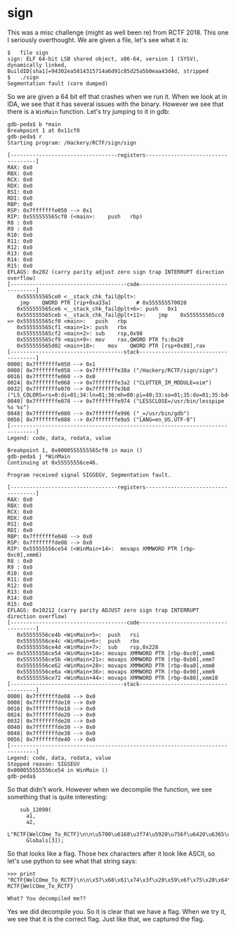 # sign

This was a misc challenge (might as well been re) from RCTF 2018. This one I seriously overthought. We are given a file, let's see what it is:

```
$	file sign 
sign: ELF 64-bit LSB shared object, x86-64, version 1 (SYSV), dynamically linked, BuildID[sha1]=94302ea5814315714a6d91c85d25a5b0eaa43d4d, stripped
$	./sign 
Segmentation fault (core dumped)
```

So we are given a 64 bit elf that crashes when we run it. When we look at in IDA, we see that it has several issues with the binary. However we see that there is a `WinMain` function. Let's try jumping to it in gdb:

```
gdb-peda$ b *main
Breakpoint 1 at 0x11cf0
gdb-peda$ r
Starting program: /Hackery/RCTF/sign/sign 

[----------------------------------registers-----------------------------------]
RAX: 0x0 
RBX: 0x0 
RCX: 0x0 
RDX: 0x0 
RSI: 0x0 
RDI: 0x0 
RBP: 0x0 
RSP: 0x7fffffffe050 --> 0x1 
RIP: 0x555555565cf0 (<main>:	push   rbp)
R8 : 0x0 
R9 : 0x0 
R10: 0x0 
R11: 0x0 
R12: 0x0 
R13: 0x0 
R14: 0x0 
R15: 0x0
EFLAGS: 0x202 (carry parity adjust zero sign trap INTERRUPT direction overflow)
[-------------------------------------code-------------------------------------]
   0x555555565ce0 <__stack_chk_fail@plt>:	
    jmp    QWORD PTR [rip+0xa33a]        # 0x555555570020
   0x555555565ce6 <__stack_chk_fail@plt+6>:	push   0x1
   0x555555565ceb <__stack_chk_fail@plt+11>:	jmp    0x555555565cc0
=> 0x555555565cf0 <main>:	push   rbp
   0x555555565cf1 <main+1>:	push   rbx
   0x555555565cf2 <main+2>:	sub    rsp,0x98
   0x555555565cf9 <main+9>:	mov    rax,QWORD PTR fs:0x28
   0x555555565d02 <main+18>:	mov    QWORD PTR [rsp+0x88],rax
[------------------------------------stack-------------------------------------]
0000| 0x7fffffffe050 --> 0x1 
0008| 0x7fffffffe058 --> 0x7fffffffe38a ("/Hackery/RCTF/sign/sign")
0016| 0x7fffffffe060 --> 0x0 
0024| 0x7fffffffe068 --> 0x7fffffffe3a2 ("CLUTTER_IM_MODULE=xim")
0032| 0x7fffffffe070 --> 0x7fffffffe3b8 ("LS_COLORS=rs=0:di=01;34:ln=01;36:mh=00:pi=40;33:so=01;35:do=01;35:bd=40;33;01:cd=40;33;01:or=40;31;01:mi=00:su=37;41:sg=30;43:ca=30;41:tw=30;42:ow=34;42:st=37;44:ex=01;32:*.tar=01;31:*.tgz=01;31:*.arc"...)
0040| 0x7fffffffe078 --> 0x7fffffffe974 ("LESSCLOSE=/usr/bin/lesspipe %s %s")
0048| 0x7fffffffe080 --> 0x7fffffffe996 ("_=/usr/bin/gdb")
0056| 0x7fffffffe088 --> 0x7fffffffe9a5 ("LANG=en_US.UTF-8")
[------------------------------------------------------------------------------]
Legend: code, data, rodata, value

Breakpoint 1, 0x0000555555565cf0 in main ()
gdb-peda$ j *WinMain
Continuing at 0x55555556ce46.

Program received signal SIGSEGV, Segmentation fault.

[----------------------------------registers-----------------------------------]
RAX: 0x0 
RBX: 0x0 
RCX: 0x0 
RDX: 0x0 
RSI: 0x0 
RDI: 0x0 
RBP: 0x7fffffffe048 --> 0x0 
RSP: 0x7fffffffde08 --> 0x0 
RIP: 0x55555556ce54 (<WinMain+14>:	movaps XMMWORD PTR [rbp-0xc0],xmm6)
R8 : 0x0 
R9 : 0x0 
R10: 0x0 
R11: 0x0 
R12: 0x0 
R13: 0x0 
R14: 0x0 
R15: 0x0
EFLAGS: 0x10212 (carry parity ADJUST zero sign trap INTERRUPT direction overflow)
[-------------------------------------code-------------------------------------]
   0x55555556ce4b <WinMain+5>:	push   rsi
   0x55555556ce4c <WinMain+6>:	push   rbx
   0x55555556ce4d <WinMain+7>:	sub    rsp,0x228
=> 0x55555556ce54 <WinMain+14>:	movaps XMMWORD PTR [rbp-0xc0],xmm6
   0x55555556ce5b <WinMain+21>:	movaps XMMWORD PTR [rbp-0xb0],xmm7
   0x55555556ce62 <WinMain+28>:	movaps XMMWORD PTR [rbp-0xa0],xmm8
   0x55555556ce6a <WinMain+36>:	movaps XMMWORD PTR [rbp-0x90],xmm9
   0x55555556ce72 <WinMain+44>:	movaps XMMWORD PTR [rbp-0x80],xmm10
[------------------------------------stack-------------------------------------]
0000| 0x7fffffffde08 --> 0x0 
0008| 0x7fffffffde10 --> 0x0 
0016| 0x7fffffffde18 --> 0x0 
0024| 0x7fffffffde20 --> 0x0 
0032| 0x7fffffffde28 --> 0x0 
0040| 0x7fffffffde30 --> 0x0 
0048| 0x7fffffffde38 --> 0x0 
0056| 0x7fffffffde40 --> 0x0 
[------------------------------------------------------------------------------]
Legend: code, data, rodata, value
Stopped reason: SIGSEGV
0x000055555556ce54 in WinMain ()
gdb-peda$
```

So that didn't work. However when we decompile the function, we see something that is quite interesting:

```
    sub_12090(
      a1,
      a2,
      L"RCTF{WelCOme_To_RCTF}\n\n\u5700\u6168\u3f74\u5920\u756f\u6420\u6365\u6d6f\u6970\u656c\u2064\u656d\u3f3f",
      Globals[3]);
```

So that looks like a flag. Those hex characters after it look like ASCII, so let's use python to see what that string says:

```
>>> print "RCTF{WelCOme_To_RCTF}\n\n\x57\x68\x61\x74\x3f\x20\x59\x6f\x75\x20\x64\x65\x63\x6f\x6d\x70\x69\x6c\x65\x64\x20\x6d\x65\x3f\x3f"
RCTF{WelCOme_To_RCTF}

What? You decompiled me??
```

Yes we did decompile you. So it is clear that we have a flag. When we try it, we see that it is the correct flag. Just like that, we captured the flag.
